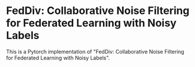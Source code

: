 # FedDiv: Collaborative Noise Filtering for Federated Learning with Noisy Labels


This is a Pytorch implementation of "FedDiv: Collaborative Noise Filtering for Federated Learning with Noisy Labels".
